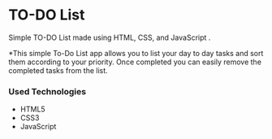 <h1>TO-DO List</h1>

<p>Simple TO-DO List made using HTML, CSS, and JavaScript .</p>

*This simple To-Do List app allows you to list your day to day tasks and sort them according to your priority. Once completed you can easily remove the completed tasks from the list.

<h3>Used Technologies</h3>
<ul>
  <li>HTML5</li>
  <li>CSS3</li>
  <li>JavaScript</li>
</ul>

